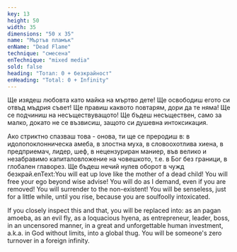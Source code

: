 ```yaml
---
key: 13
height: 50
width: 35
dimensions: "50 x 35"
name: "Мъртъв пламък"
enName: "Dead Flame"
technique: "смесена"
enTechnique: "mixed media"
sold: false
heading: "Тотал: 0 + безкрайност"
enHeading: "Total: 0 + Infinity"
---
```

Ще изядеш любовта като майка на мъртво дете! Ще освободиш егото си отвъд мъдрия съвет! Ще правиш каквото повтарям, дори да те няма! Ще се подчиниш на несъществуващото! Ще бъдеш несъществен, само за малко, докато не се възвисиш, защото си душевна интоксикация.  

Ако стриктно спазваш това - онова, ти ще се преродиш в: в идолопоклонническа амеба, в злостна муха, в словоохотлива хиена, в предприемач, лидер, шеф, в нецензуриран маниер, във велико и незабравимо капиталовложение на човешкото, т.е. в Бог без граници, в глобален главорез. Ще бъдеш нечий нулев оборот в чужд безкрай.enText:You will eat up love like the mother of a dead child! You will free your ego beyond wise advise! You will do as I demand, even if you are removed! You will surrender to the non-existent! You will be senseless, just for a little while, until you rise, because you are soulfoolly intoxicated.

If you closely inspect this and that, you will be replaced into: as an pagan amoeba, as an evil fly, as a loquacious hyena, as entrepreneur, leader, boss, in an uncensored manner, in a great and unforgettable human investment, a.k.a. in God without limits, into a global thug. You will be someone's zero turnover in a foreign infinity.
